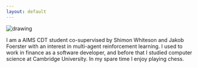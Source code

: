 ```yaml
---
layout: default
---
```


<img src="https://github.com/oxwhirl/home/blob/master/assets/img/ben.png?raw=true" alt="drawing" class="portrait"/>

I am a AIMS CDT student co-supervised by Shimon Whiteson and Jakob Foerster with an interest in 
multi-agent reinforcement learning. I used to work in finance as a software developer, and before 
that I studied computer science at Cambridge University. In my spare time I enjoy playing chess.